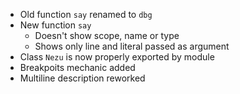 - Old function `say` renamed to `dbg`
- New function `say`
    - Doesn't show scope, name or type
    - Shows only line and literal passed as argument
- Class `Nezu` is now properly exported by module
- Breakpoits mechanic added
- Multiline description reworked